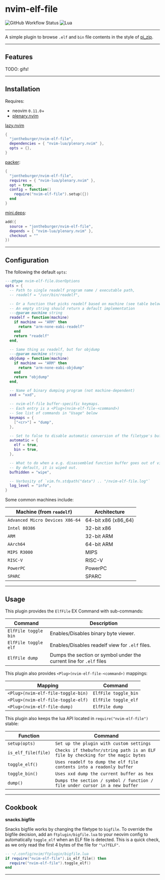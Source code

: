 # nvim-elf-file

![GitHub Workflow Status](https://img.shields.io/github/actions/workflow/status/ellisonleao/nvim-plugin-template/lint-test.yml?branch=main&style=for-the-badge)
![Lua](https://img.shields.io/badge/Made%20with%20Lua-blueviolet.svg?style=for-the-badge&logo=lua)

--------------------------------------------------------------------------------

A simple plugin to browse `.elf` and `bin` file contents in the style of
[pi_zip].

--------------------------------------------------------------------------------

## Features

TODO: gifs!

--------------------------------------------------------------------------------

## Installation

Requires:

- neovim `0.11.0`+
- [plenary.nvim]

[lazy.nvim]

```lua
{
  "jontheburger/nvim-elf-file",
  dependencies = { "nvim-lua/plenary.nvim" },
  opts = {},
}
```

[packer]:

```lua
{
  "jontheburger/nvim-elf-file", 
  requires = { "nvim-lua/plenary.nvim" },
  opt = true,
  config = function()
    require("nvim-elf-file").setup({})
  end
}
```

[mini.deps]:

```lua
add({
  source = "jontheburger/nvim-elf-file",
  depends = { "nvim-lua/plenary.nvim" },
  checkout = ""
})
```

--------------------------------------------------------------------------------

## Configuration

The following the default `opts`:

```lua
---@type nvim-elf-file.UserOptions
opts = {
  -- Path to single readelf program name / executable path,
  -- readelf = "/usr/bin/readelf",

  -- Or a function that picks readelf based on machine (see table below)
  -- An empty string should return a default implementation
  ---@param machine string
  readelf = function(machine)
    if machine == "ARM" then
      return "arm-none-eabi-readelf"
    end
    return "readelf"
  end,

  -- Same thing as readelf, but for objdump
  ---@param machine string
  objdump = function(machine)
    if machine == "ARM" then
      return "arm-none-eabi-objdump"
    end
    return "objdump"
  end,

  -- Name of binary dumping program (not machine-dependent)
  xxd = "xxd",

  -- nvim-elf-file buffer-specific keymaps.
  -- Each entry is a <Plug>(nvim-elf-file-<command>)
  -- See list of commands in "Usage" below
  keymaps = {
    ["<cr>"] = "dump",
  },

  -- Set to false to disable automatic conversion of the filetype's buffer
  automatic = {
    elf = true,
    bin = true,
  },

  -- What to do when a e.g. disassembled function buffer goes out of view.
  -- By default, it is wiped out.
  bufhidden = "wipe",

  -- Verbosity of `vim.fn.stdpath("data") .. "/nvim-elf-file.log"`
  log_level = "info",
}
```

Some common machines include:

| Machine (from `readelf`)        | Architecture         |
| ------------------------------- | -------------------- |
| `Advanced Micro Devices X86-64` | 64-bit x86 (x86\_64) |
| `Intel 80386`                   | 32-bit x86           |
| `ARM`                           | 32-bit ARM           |
| `AArch64`                       | 64-bit ARM           |
| `MIPS R3000`                    | MIPS                 |
| `RISC-V`                        | RISC-V               |
| `PowerPC`                       | PowerPC              |
| `SPARC`                         | SPARC                |

--------------------------------------------------------------------------------

## Usage

This plugin provides the `ElfFile` EX Command with sub-commands:

| Command              | Description                                                         |
| -------------------- | ------------------------------------------------------------------- |
| `ElfFile toggle bin` | Enables/Disables binary byte viewer.                                |
| `ElfFile toggle elf` | Enables/Disables readelf view for `.elf` files.                     |
| `ElfFile dump`       | Dumps the section or symbol under the current line for `.elf` files |

This plugin also provides `<Plug>(nvim-elf-file-<command>)` mappings:

| Mapping                            | Command              |
| ---------------------------------- | -------------------- |
| `<Plug>(nvim-elf-file-toggle-bin)` | `ElfFile toggle_bin` |
| `<Plug>(nvim-elf-file-toggle-elf)` | `ElfFile toggle_elf` |
| `<Plug>(nvim-elf-file-dump)`       | `ElfFile dump`       |

This plugin also keeps the lua API located in `require("nvim-elf-file")` stable:

| Function                           | Command                                                                         |
| ---------------------------------- | ------------------------------------------------------------------------------- |
| `setup(opts)`                      | `Set up the plugin with custom settings`                                        |
| `is_elf_file(file)`                | `Checks if thebufnr/string path is an ELF file by checking for the magic bytes` |
| `toggle_elf()`                     | `Uses readelf to dump the elf file contents into a readonly buffer`             |
| `toggle_bin()`                     | `Uses xxd dump the current buffer as hex`                                       |
| `dump()`                           | `Dumps the section / symbol / function / file under cursor in a new buffer`     |

--------------------------------------------------------------------------------

## Cookbook

**snacks.bigfile**

Snacks bigfile works by changing the filetype to `bigfile`. To override the
bigfile decision, add an `ftplugin/bigfile.lua` to your neovim config to
automatically `toggle_elf` when an ELF file is detected. This is a quick check,
as we only read the first 4 bytes of the file for `"\x7fELF"`.

```lua
-- ~/.config/nvim/ftplugin/bigfile.lua
if require("nvim-elf-file").is_elf_file() then
  require("nvim-elf-file").toggle_elf()
end
```

--------------------------------------------------------------------------------

[pi_zip]: https://neovim.io/doc/user/pi_zip.html
[plenary.nvim]: https://github.com/nvim-lua/plenary.nvim
[lazy.nvim]: https://github.com/folke/lazy.nvim
[packer]: https://github.com/wbthomason/packer.nvim
[mini.deps]: https://github.com/echasnovski/mini.deps
[Plug]: https://github.com/junegunn/vim-plug
